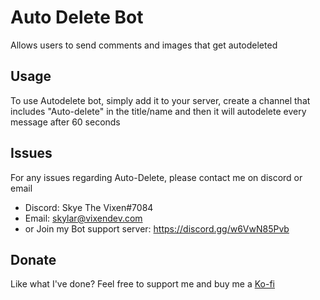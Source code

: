 # Auto Delete Bot
Allows users to send comments and images that get autodeleted

## Usage

To use Autodelete bot, simply add it to your server, create a channel that includes "Auto-delete" in the title/name and then it will autodelete every message after 60 seconds

## Issues

For any issues regarding Auto-Delete, please contact me on discord or email
- Discord: Skye The Vixen#7084
- Email: skylar@vixendev.com
- or Join my Bot support server: https://discord.gg/w6VwN85Pvb

## Donate

Like what I've done? Feel free to support me and buy me a [Ko-fi](https://ko-fi.com/SkyeTheVixen "My Ko-fi Page")
